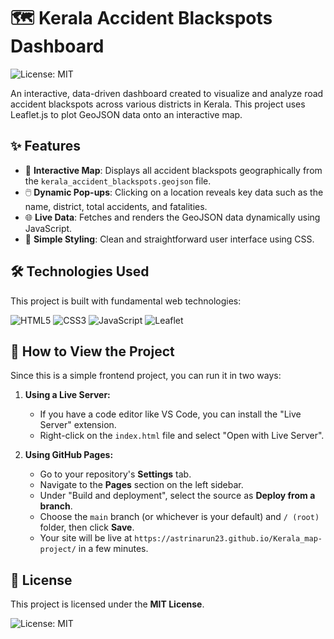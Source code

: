 # 🗺️ Kerala Accident Blackspots Dashboard
![License: MIT](https://img.shields.io/badge/License-MIT-yellow.svg)

An interactive, data-driven dashboard created to visualize and analyze road accident blackspots across various districts in Kerala. This project uses Leaflet.js to plot GeoJSON data onto an interactive map.

## ✨ Features

* 📍 **Interactive Map**: Displays all accident blackspots geographically from the `kerala_accident_blackspots.geojson` file.
* 🖱️ **Dynamic Pop-ups**: Clicking on a location reveals key data such as the name, district, total accidents, and fatalities.
* 🌐 **Live Data**: Fetches and renders the GeoJSON data dynamically using JavaScript.
* 🎨 **Simple Styling**: Clean and straightforward user interface using CSS.

## 🛠️ Technologies Used

This project is built with fundamental web technologies:

![HTML5](https://img.shields.io/badge/html5-%23E34F26.svg?style=for-the-badge&logo=html5&logoColor=white)
![CSS3](https://img.shields.io/badge/css3-%231572B6.svg?style=for-the-badge&logo=css3&logoColor=white)
![JavaScript](https://img.shields.io/badge/javascript-%23323330.svg?style=for-the-badge&logo=javascript&logoColor=%23F7DF1E)
![Leaflet](https://img.shields.io/badge/Leaflet-199900?style=for-the-badge&logo=Leaflet&logoColor=white)

## 🚀 How to View the Project

Since this is a simple frontend project, you can run it in two ways:

1.  **Using a Live Server:**
    * If you have a code editor like VS Code, you can install the "Live Server" extension.
    * Right-click on the `index.html` file and select "Open with Live Server".

2.  **Using GitHub Pages:**
    * Go to your repository's **Settings** tab.
    * Navigate to the **Pages** section on the left sidebar.
    * Under "Build and deployment", select the source as **Deploy from a branch**.
    * Choose the `main` branch (or whichever is your default) and `/ (root)` folder, then click **Save**.
    * Your site will be live at `https://astrinarun23.github.io/Kerala_map-project/` in a few minutes.

## 📄 License

This project is licensed under the **MIT License**.

![License: MIT](https://img.shields.io/badge/License-MIT-yellow.svg)